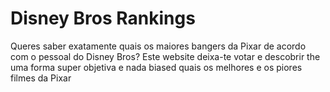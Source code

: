 # Disney Bros Rankings

Queres saber exatamente quais os maiores bangers da Pixar de acordo com o pessoal do Disney Bros?
Este website deixa-te votar e descobrir the uma forma super objetiva e nada biased quais os melhores e os piores filmes da Pixar
